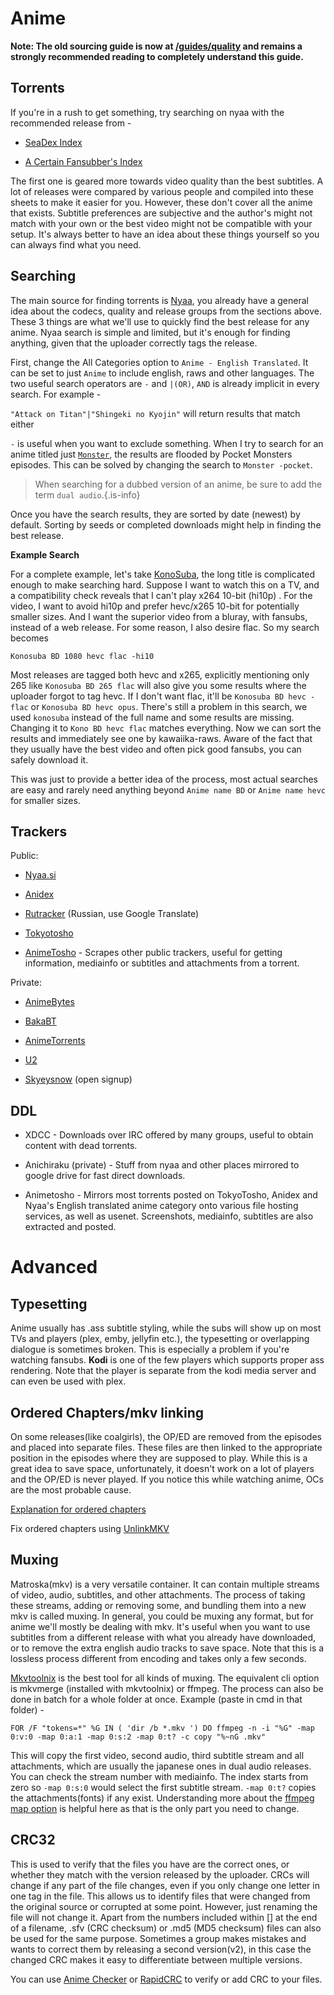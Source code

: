 # Anime

**Note: The old sourcing guide is now at [/guides/quality](/guides/quality) and remains a strongly recommended reading to completely understand this guide.**

## Torrents

If you're in a rush to get something, try searching on nyaa with the recommended release from - 

- [SeaDex Index](http://releases.moe)

- [A Certain Fansubber's Index](http://index.fansubcar.tel)

The first one is geared more towards video quality than the best subtitles. A lot of releases were compared by various people and compiled into these sheets to make it easier for you. However, these don't cover all the anime that exists. Subtitle preferences are subjective and the author's might not match with your own or the best video might not be compatible with your setup. It's always better to have an idea about these things yourself so you can always find what you need.

## Searching

The main source for finding torrents is [Nyaa](nyaa.si), you already have a general idea about the codecs, quality and release groups from the sections above. These 3 things are what we'll use to quickly find the best release for any anime. Nyaa search is simple and limited, but it's enough for finding anything, given that the uploader correctly tags the release.

First, change the All Categories option to `Anime - English Translated`. It can be set to just `Anime` to include english, raws and other languages. The two useful search operators are `-` and `|(OR)`, `AND` is already implicit in every search. For example - 

`"Attack on Titan"|"Shingeki no Kyojin"` will return results that match either

`-` is useful when you want to exclude something. When I try to search for an anime titled just [`Monster`](https://myanimelist.net/anime/19/Monster,), the results are flooded by Pocket Monsters episodes. This can be solved by changing the search to `Monster -pocket`.

>When searching for a dubbed version of an anime, be sure to add the term `dual audio`.{.is-info}

Once you have the search results, they are sorted by date (newest) by default. Sorting by seeds or completed downloads might help in finding the best release.

**Example Search**

For a complete example, let's take [KonoSuba](https://myanimelist.net/anime/30831/Kono_Subarashii_Sekai_ni_Shukufuku_wo), the long title is complicated enough to make searching hard. Suppose I want to watch this on a TV, and a compatibility check reveals that I can't play x264 10-bit (hi10p) . For the video, I want to avoid hi10p and prefer hevc/x265 10-bit for potentially smaller sizes. And I want the superior video from a bluray, with fansubs, instead of a web release. For some reason, I also desire flac. So my search becomes

`Konosuba BD 1080 hevc flac -hi10`

Most releases are tagged both hevc and x265, explicitly mentioning only 265 like `Konosuba BD 265 flac` will also give you some results where the uploader forgot to tag hevc. If I don't want flac, it'll be `Konosuba BD hevc -flac` or `Konosuba BD hevc opus`. There's still a problem in this search, we used `konosuba` instead of the full name and some results are missing. Changing it to `Kono BD hevc flac` matches everything. Now we can sort the results and immediately see one by kawaiika-raws. Aware of the fact that they usually have the best video and often pick good fansubs, you can safely download it.

This was just to provide a better idea of the process, most actual searches are easy and rarely need anything beyond `Anime name BD` or `Anime name hevc` for smaller sizes.

## Trackers

Public:

- [Nyaa.si](https://nyaa.si)

- [Anidex](https://anidex.info/)

- [Rutracker](https://rutracker.org/) (Russian, use Google Translate)

- [Tokyotosho](https://www.tokyotosho.info/?cat=1)

- [AnimeTosho](https://animetosho.org/) - Scrapes other public trackers, useful for getting information, mediainfo or subtitles and attachments from a torrent.

Private:

- [AnimeBytes](https://animebytes.tv/)

- [BakaBT](http://bakabt.me/)

- [AnimeTorrents](https://animetorrents.me/)

- [U2](https://u2.dmhy.org)

- [Skyeysnow](https://skyeysnow.com/) (open signup)

## DDL

- XDCC - Downloads over IRC offered by many groups, useful to obtain content with dead torrents.

- Anichiraku (private) - Stuff from nyaa and other places mirrored to google drive for fast direct downloads.

- Animetosho - Mirrors most torrents posted on TokyoTosho, Anidex and Nyaa's English translated anime category onto various file hosting services, as well as usenet. Screenshots, mediainfo, subtitles are also extracted and posted.

# Advanced

## Typesetting 

Anime usually has .ass subtitle styling, while the subs will show up on most TVs and players (plex, emby, jellyfin etc.), the typesetting or overlapping dialogue is sometimes broken. This is especially a problem if you're watching fansubs. **Kodi** is one of the few players which supports proper ass rendering. Note that the player is separate from the kodi media server and can even be used with plex.

## Ordered Chapters/mkv linking

On some releases(like coalgirls), the OP/ED are removed from the episodes and placed into separate files. These files are then linked to the appropriate position in the episodes where they are supposed to play. While this is a great idea to save space, unfortunately, it doesn't work on a lot of players and the OP/ED is never played. If you notice this while watching anime, OCs are the most probable cause.

[Explanation for ordered chapters](https://mod16.org/hurfdurf/?p=8)

Fix ordered chapters using [UnlinkMKV](https://github.com/gnoling/UnlinkMKV)

## Muxing

Matroska(mkv) is a very versatile container. It can contain multiple streams of video, audio, subtitles, and other attachments. The process of taking these streams, adding or removing some, and bundling them into a new mkv is called muxing. In general, you could be muxing any format, but for anime we'll mostly be dealing with mkv. It's useful when you want to use subtitles from a different release with what you already have downloaded, or to remove the extra english audio tracks to save space. Note that this is a lossless process different from encoding and takes only a few seconds.

[Mkvtoolnix](https://mkvtoolnix.download/) is the best tool for all kinds of muxing. The equivalent cli option is mkvmerge (installed with mkvtoolnix) or ffmpeg. The process can also be done in batch for a whole folder at once. Example (paste in cmd in that folder) -

`FOR /F "tokens=*" %G IN ( 'dir /b *.mkv ') DO ffmpeg -n -i "%G" -map 0:v:0 -map 0:a:1 -map 0:s:2 -map 0:t? -c copy "%~nG .mkv"`

This will copy the first video, second audio, third subtitle stream and all attachments, which are usually the japanese ones in dual audio releases. You can check the stream number with mediainfo. The index starts from zero so `-map 0:s:0` would select the first subtitle stream. `-map 0:t?` copies the attachments(fonts) if any exist. Understanding more about the [ffmpeg map option](https://trac.ffmpeg.org/wiki/Map) is helpful here as that is the only part you need to change. 


## CRC32

This is used to verify that the files you have are the correct ones, or whether they match with the version released by the uploader. CRCs will change if any part of the file changes, even if you only change one letter in one tag in the file. This allows us to identify files that were changed from the original source or corrupted at some point. However, just renaming the file will not change it. Apart from the numbers included within [] at the end of a filename, .sfv (CRC checksum) or .md5 (MD5 checksum) files can also be used for the same purpose. Sometimes a group makes mistakes and wants to correct them by releasing a second version(v2), in this case the changed CRC makes it easy to differentiate between multiple versions.

You can use [Anime Checker](http://animechecker.sourceforge.net/) or [RapidCRC](https://www.ov2.eu/programs/rapidcrc-unicode) to verify or add CRC to your files.